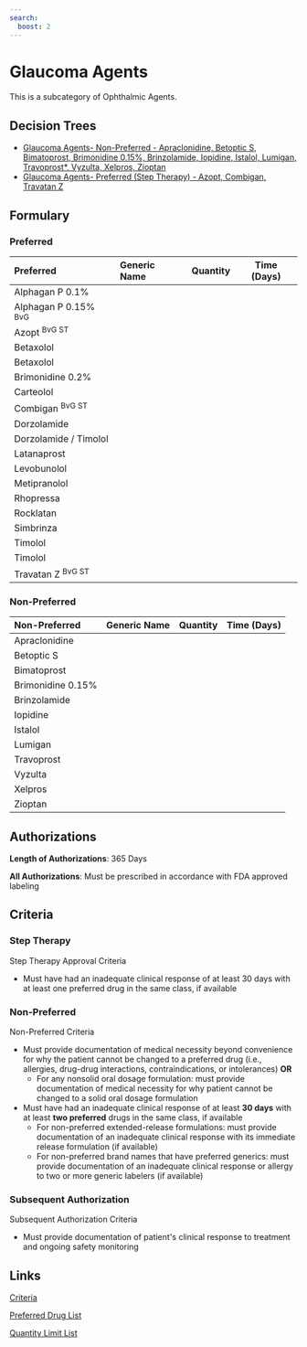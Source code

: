 ```yaml
---
search:
  boost: 2 
---
```


# Glaucoma Agents

This is a subcategory of Ophthalmic Agents.

## Decision Trees

- [Glaucoma Agents- Non-Preferred - Apraclonidine, Betoptic S, Bimatoprost, Brimonidine 0.15%, Brinzolamide, Iopidine, Istalol, Lumigan, Travoprost*, Vyzulta, Xelpros, Zioptan](https://forms.office.com.mcas.ms/pages/designpagev2.aspx?auth_pvr=OrgId&auth_upn=kaelyn.dobbins%40gainwelltechnologies.com&origin=OfficeDotCom&lang=en-US&sessionid=9e41314a-bfaf-4dfa-9bfc-7fcc04c53b6e&route=GroupForms&subpage=design&id=nPhjxpvvj0G9PUHkbAzgaN9UYz8EqmlIs3_TYn4TbXBURFlFT0ZNMUxFV0tITEdERjYxOFMxTExZSCQlQCN0PWcu&topview=Preview)
- [Glaucoma Agents- Preferred (Step Therapy) - Azopt, Combigan, Travatan Z](https://forms.office.com.mcas.ms/pages/designpagev2.aspx?auth_pvr=OrgId&auth_upn=kaelyn.dobbins%40gainwelltechnologies.com&origin=OfficeDotCom&lang=en-US&sessionid=9e41314a-bfaf-4dfa-9bfc-7fcc04c53b6e&route=GroupForms&subpage=design&id=nPhjxpvvj0G9PUHkbAzgaN9UYz8EqmlIs3_TYn4TbXBUQkJQSzVNNjBIU0tXN1NTNTFaNDFYM0k1NyQlQCN0PWcu&topview=Preview)

## Formulary

### Preferred

| Preferred                       | Generic Name | Quantity | Time (Days) |
| :------------------------------ | :----------- | :------: | :---------: |
| Alphagan P 0.1%                 |              |          |             |
| Alphagan P 0.15% <sup>BvG</sup> |              |          |             |
| Azopt <sup>BvG ST</sup>         |              |          |             |
| Betaxolol                       |              |          |             |
| Betaxolol                       |              |          |             |
| Brimonidine 0.2%                |              |          |             |
| Carteolol                       |              |          |             |
| Combigan <sup>BvG ST</sup>      |              |          |             |
| Dorzolamide                     |              |          |             |
| Dorzolamide / Timolol           |              |          |             |
| Latanaprost                     |              |          |             |
| Levobunolol                     |              |          |             |
| Metipranolol                    |              |          |             |
| Rhopressa                       |              |          |             |
| Rocklatan                       |              |          |             |
| Simbrinza                       |              |          |             |
| Timolol                         |              |          |             |
| Timolol                         |              |          |             |
| Travatan Z <sup>BvG ST</sup>    |              |          |             |

### Non-Preferred

| Non-Preferred     | Generic Name | Quantity | Time (Days) |
| :---------------- | :----------- | :------: | :---------: |
| Apraclonidine     |              |          |             |
| Betoptic S        |              |          |             |
| Bimatoprost       |              |          |             |
| Brimonidine 0.15% |              |          |             |
| Brinzolamide      |              |          |             |
| Iopidine          |              |          |             |
| Istalol           |              |          |             |
| Lumigan           |              |          |             |
| Travoprost        |              |          |             |
| Vyzulta           |              |          |             |
| Xelpros           |              |          |             |
| Zioptan           |              |          |             |

## Authorizations

**Length of Authorizations**: 365 Days

**All Authorizations**: Must be prescribed in accordance with FDA approved labeling

## Criteria

### Step Therapy

Step Therapy Approval Criteria

- Must have had an inadequate clinical response of at least 30 days with at least one
preferred drug in the same class, if available

### Non-Preferred

Non-Preferred Criteria

- Must provide documentation of medical necessity beyond convenience for why the patient cannot be changed to a preferred drug (i.e., allergies, drug-drug interactions, contraindications, or intolerances) **OR**
    - For any nonsolid oral dosage formulation: must provide documentation of medical necessity for why patient cannot be changed to a solid oral dosage formulation
- Must have had an inadequate clinical response of at least **30 days** with at least **two preferred** drugs in the same class, if available
    - For non-preferred extended-release formulations: must provide documentation of an inadequate clinical response with its immediate release formulation (if available)
    - For non-preferred brand names that have preferred generics: must provide documentation of an inadequate clinical response or allergy to two or more generic labelers (if available)

### Subsequent Authorization

Subsequent Authorization Criteria

- Must provide documentation of patient's clinical response to treatment and ongoing safety monitoring

## Links

[Criteria](https://pharmacy.medicaid.ohio.gov/sites/default/files/20230101_UPDL%20_Criteria_APPROVED.pdf#page=87)

[Preferred Drug List](https://pharmacy.medicaid.ohio.gov/sites/default/files/20230101_UPDL_APPROVED_12.13.22.pdf#page=29)

[Quantity Limit List](https://pharmacy.medicaid.ohio.gov/sites/default/files/20230101_Ohio_Medicaid_Quantity_Document_APPROVED.pdf)

